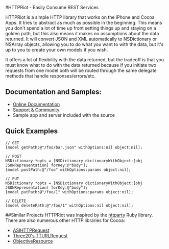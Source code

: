 #HTTPRiot - Easily Consume REST Services

HTTPRiot is a simple HTTP library that works on the iPhone and Cocoa Apps.  It tries to abstract as much as possible 
in the beginning.  This means you don't spend a lot of time up front setting things up and staying on a golden path, but 
this also means it makes no assumptions about the data returned.  It will convert JSON and XML automatically to NSDictionary or NSArray objects, 
allowing you to do what you want to with the data, but it's up to you to create your own models if you wish.

It offers a lot of flexibility with the data returned, but the tradeoff is that you must know what to do with 
the data returned because if you initiate two requests from one model both will be routed through the same 
delegate methods that handle responses/errors/etc.

## Documentation and Samples:

* [Online Documentation](http://labratrevenge.com/httpriot)
* [Support & Community](http://justin.tenderapp.com)
* Sample app and server included with the source

## Quick Examples
    // GET
    [model getPath:@"/foo/bar.json" withOptions:nil object:nil];

    // POST
    NSDictionary *opts = [NSDictionary dictionaryWithObject:[obj JSONRepresentation] forKey:@"body"];
    [model postPath:@"/foo" withOptions:params object:nil];

    // PUT
    NSDictionary *opts = [NSDictionary dictionaryWithObject:[obj JSONRepresentation] forKey:@"body"];
    [model putPath:@"/foo/1" withOptions:params object:nil];

    // DELETE
    [model deletePath:@"/foo/1" withOptions:nil object:nil];

##Similar Projects
HTTPRiot was inspired by the <a href="http://github.com/jnunemaker/httparty/tree/master">httparty</a> Ruby library.
There are also numerous other HTTP libraries for Cocoa:

* [ASIHTTPRequest](http://github.com/pokeb/asi-http-request/tree/master)
* [Three20's TTURLRequest](http://github.com/joehewitt/three20/tree/master)
* [ObjectiveResource](http://github.com/yfactorial/objectiveresource/tree/master)

